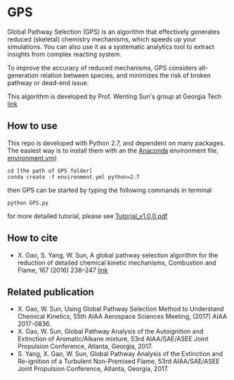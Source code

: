 # GPS

Global Pathway Selection (GPS) is an algorithm that effectively generates reduced (skeletal) chemistry mechanisms, ​which speeds up your simulations. You can also use it as a systematic analytics tool to extract insights from complex reacting system.

To improve the accuracy of reduced mechanisms, GPS considers all-generation relation between species, and minimizes the risk of broken pathway or dead-end issue. 

This algorithm is developed by Prof. Wenting Sun's group at Georgia Tech [link](http://sun.gatech.edu/)

## How to use

This repo is developed with Python 2.7, and dependent on many packages. The easiest way is to install them with an the [Anaconda](https://conda.io/docs/user-guide/tasks/manage-environments.html#creating-an-environment-from-an-environment-yml-file) environment file, [environment.yml](https://github.com/golsun/GPS/blob/master/environment.yml):

    cd [the path of GPS folder]
    conda create -f environment.yml python=2.7

then GPS can be started by typing the following commands in terminal

    python GPS.py


for more detailed tutorial, please see [Tutorial_v1.0.0.pdf](https://github.com/golsun/GPS/blob/master/Tutorial_v1.0.0.pdf)

## How to cite
* X. Gao, S. Yang, W. Sun, A global pathway selection algorithm for the reduction of detailed chemical kinetic mechanisms, Combustion and Flame, 167 (2016) 238–247 [link](https://www.sciencedirect.com/science/article/pii/S0010218016000638)

## Related publication
* X. Gao, W. Sun, Using Global Pathway Selection Method to Understand Chemical Kinetics, 55th AIAA Aerospace Sciences Meeting, (2017) AIAA 2017-0836.
* X. Gao, W. Sun, Global Pathway Analysis of the Autoignition and Extinction of Aromatic/Alkane mixture,  53rd AIAA/SAE/ASEE Joint Propulsion Conference, Atlanta, Georgia, 2017.
* S. Yang, X. Gao, W. Sun, Global Pathway Analysis of the Extinction and Re-ignition of a Turbulent Non-Premixed Flame,  53rd AIAA/SAE/ASEE Joint Propulsion Conference, Atlanta, Georgia, 2017.

